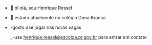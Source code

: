 - 👋 ol olá, sou Henrique Ressel
- 👀  estudo atualmente no colégio Dona Branca
- -gosto dse jogar nas horas vagas


    _-use henrique.ressel@escoloa.pr.gov.br para entrar em contato
<!---
The-Ressel/
--->
